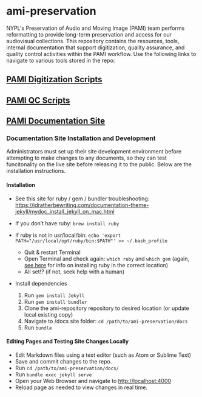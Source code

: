 # ami-preservation
NYPL's Preservation of Audio and Moving Image (PAMI) team performs reformatting to provide long-term preservation and access for our audiovisual collections. This repository contains the resources, tools, internal documentation that support digitization, quality assurance, and quality control activities within the PAMI workflow. Use the following links to navigate to various tools stored in the repo:

## [PAMI Digitization Scripts](https://github.com/NYPL/ami-preservation/tree/master/pami_scripts)
## [PAMI QC Scripts](https://github.com/NYPL/ami-preservation/tree/master/qc_scripts)
## [PAMI Documentation Site](https://nypl.github.io/ami-preservation/)
### Documentation Site Installation and Development
Administrators must set up their site development environment before attempting to make changes to any documents, so they can test funcitonality on the live site before releasing it to the public. Below are the installation instructions.

#### Installation

* See this site for ruby / gem / bundler troubleshooting:
https://idratherbewriting.com/documentation-theme-jekyll/mydoc_install_jekyll_on_mac.html

* If you don’t have ruby: ```brew install ruby```
* If ruby is not in usr/local/bin: ```echo 'export PATH="/usr/local/opt/ruby/bin:$PATH"' >> ~/.bash_profile```

  * Quit & restart Terminal 
  * Open Terminal and check again: ```which ruby``` and ```which gem``` (again, [see here](https://idratherbewriting.com/documentation-theme-jekyll/mydoc_install_jekyll_on_mac.html) for info on installing ruby in the correct location)
  * All set!? (if not, seek help with a human)

* Install dependencies
  1. Run ```gem install Jekyll```
  2. Run ```gem install bundler```
  3. Clone the ami-repository repository to desired location (or update local existing copy)
  4. Navigate to /docs site folder: ```cd /path/to/ami-preservation/docs```
  6. Run ```bundle```

#### Editing Pages and Testing Site Changes Locally
* Edit Markdown files using a text editor (such as Atom or Sublime Text)
* Save and commit changes to the repo.
* Run ```cd /path/to/ami-preservation/docs/```
* Run ```bundle exec jekyll serve```
* Open your Web Browser and navigate to [http://localhost:4000](http://localhost:4000)
* Reload page as needed to view changes in real time.
